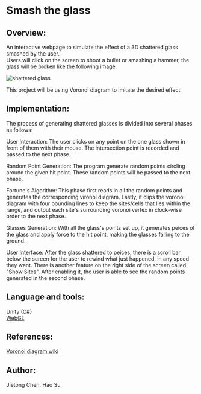 # Smash the glass

## Overview:  
An interactive webpage to simulate the effect of a 3D shattered glass smashed by the user.  
Users will click on the screen to shoot a bullet or smashing a hammer, the glass will be broken like the following image.  

![shattered glass](https://www.textures.com/system/gallery/photos/Windows/Broken%20Glass/22088/BrokenGlass0007_2_download600.jpg)  

This project will be using Voronoi diagram to imitate the desired effect.  

## Implementation:
The process of generating shattered glasses is divided into several phases as follows:

User Interaction: 
The user clicks on any point on the one glass shown in front of them with their mouse. The intersection point is recorded and passed to the next phase.

Random Point Generation: 
The program generate random points circling around the given hit point. These random points will be passed to the next phase.

Fortune's Algorithm:
This phase first reads in all the random points and generates the corresponding vironoi diagram.
Lastly, it clips the voronoi diagram with four bounding lines to keep the sites/cells that lies within the range, and output each site's surrounding voronoi vertex in clock-wise order to the next phase.

Glasses Generation:
With all the glass's points set up, it generates peices of the glass and apply force to the hit point, making the glasses falling to the ground.

User Interface:
After the glass shattered to peices, there is a scroll bar below the screen for the user to rewind what just happened, in any speed they want. 
There is another feature on the right side of the screen called "Show Sites". After enabling it, the user is able to see the random points generated in the second phase.

## Language and tools:  
Unity (C#)  
[WebGL](http://learningwebgl.com/blog/?p=11)  

## References:  
[Voronoi diagram wiki](https://en.wikipedia.org/wiki/Voronoi_diagram)  

## Author:  
Jietong Chen, Hao Su
